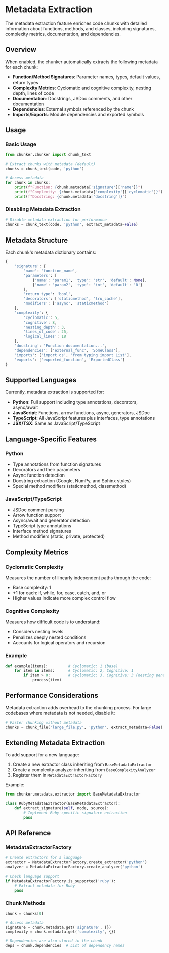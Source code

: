 # Metadata Extraction

The metadata extraction feature enriches code chunks with detailed information about functions, methods, and classes, including signatures, complexity metrics, documentation, and dependencies.

## Overview

When enabled, the chunker automatically extracts the following metadata for each chunk:

- **Function/Method Signatures**: Parameter names, types, default values, return types
- **Complexity Metrics**: Cyclomatic and cognitive complexity, nesting depth, lines of code
- **Documentation**: Docstrings, JSDoc comments, and other documentation
- **Dependencies**: External symbols referenced by the chunk
- **Imports/Exports**: Module dependencies and exported symbols

## Usage

### Basic Usage

```python
from chunker.chunker import chunk_text

# Extract chunks with metadata (default)
chunks = chunk_text(code, 'python')

# Access metadata
for chunk in chunks:
    print(f"Function: {chunk.metadata['signature']['name']}")
    print(f"Complexity: {chunk.metadata['complexity']['cyclomatic']}")
    print(f"Docstring: {chunk.metadata['docstring']}")
```

### Disabling Metadata Extraction

```python
# Disable metadata extraction for performance
chunks = chunk_text(code, 'python', extract_metadata=False)
```

## Metadata Structure

Each chunk's metadata dictionary contains:

```python
{
    'signature': {
        'name': 'function_name',
        'parameters': [
            {'name': 'param1', 'type': 'str', 'default': None},
            {'name': 'param2', 'type': 'int', 'default': '0'}
        ],
        'return_type': 'bool',
        'decorators': ['staticmethod', 'lru_cache'],
        'modifiers': ['async', 'staticmethod']
    },
    'complexity': {
        'cyclomatic': 5,
        'cognitive': 8,
        'nesting_depth': 3,
        'lines_of_code': 25,
        'logical_lines': 18
    },
    'docstring': 'Function documentation...',
    'dependencies': ['external_func', 'SomeClass'],
    'imports': ['import os', 'from typing import List'],
    'exports': ['exported_function', 'ExportedClass']
}
```

## Supported Languages

Currently, metadata extraction is supported for:

- **Python**: Full support including type annotations, decorators, async/await
- **JavaScript**: Functions, arrow functions, async, generators, JSDoc
- **TypeScript**: All JavaScript features plus interfaces, type annotations
- **JSX/TSX**: Same as JavaScript/TypeScript

## Language-Specific Features

### Python

- Type annotations from function signatures
- Decorators and their parameters
- Async function detection
- Docstring extraction (Google, NumPy, and Sphinx styles)
- Special method modifiers (staticmethod, classmethod)

### JavaScript/TypeScript

- JSDoc comment parsing
- Arrow function support
- Async/await and generator detection
- TypeScript type annotations
- Interface method signatures
- Method modifiers (static, private, protected)

## Complexity Metrics

### Cyclomatic Complexity

Measures the number of linearly independent paths through the code:
- Base complexity: 1
- +1 for each: if, while, for, case, catch, and, or
- Higher values indicate more complex control flow

### Cognitive Complexity

Measures how difficult code is to understand:
- Considers nesting levels
- Penalizes deeply nested conditions
- Accounts for logical operators and recursion

### Example

```python
def example(items):         # Cyclomatic: 1 (base)
    for item in items:      # Cyclomatic: 2, Cognitive: 1
        if item > 0:        # Cyclomatic: 3, Cognitive: 3 (nesting penalty)
            process(item)
```

## Performance Considerations

Metadata extraction adds overhead to the chunking process. For large codebases where metadata is not needed, disable it:

```python
# Faster chunking without metadata
chunks = chunk_file('large_file.py', 'python', extract_metadata=False)
```

## Extending Metadata Extraction

To add support for a new language:

1. Create a new extractor class inheriting from `BaseMetadataExtractor`
2. Create a complexity analyzer inheriting from `BaseComplexityAnalyzer`
3. Register them in `MetadataExtractorFactory`

Example:

```python
from chunker.metadata.extractor import BaseMetadataExtractor

class RubyMetadataExtractor(BaseMetadataExtractor):
    def extract_signature(self, node, source):
        # Implement Ruby-specific signature extraction
        pass
```

## API Reference

### MetadataExtractorFactory

```python
# Create extractors for a language
extractor = MetadataExtractorFactory.create_extractor('python')
analyzer = MetadataExtractorFactory.create_analyzer('python')

# Check language support
if MetadataExtractorFactory.is_supported('ruby'):
    # Extract metadata for Ruby
    pass
```

### Chunk Methods

```python
chunk = chunks[0]

# Access metadata
signature = chunk.metadata.get('signature', {})
complexity = chunk.metadata.get('complexity', {})

# Dependencies are also stored in the chunk
deps = chunk.dependencies  # List of dependency names
```
